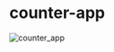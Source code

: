 # counter-app 

![counter_app](https://user-images.githubusercontent.com/113756319/195967127-417a2dd4-2e44-4bc3-aa8d-22774b8a3833.png)
